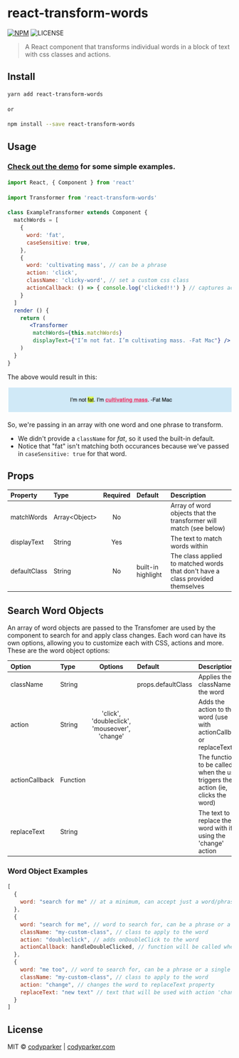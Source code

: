 # react-transform-words

[![NPM](https://img.shields.io/npm/v/react-transform-words.svg)](https://www.npmjs.com/package/react-transform-words) ![LICENSE](https://img.shields.io/github/license/mashape/apistatus.svg)


> A React component that transforms individual words in a block of text with css classes and actions.


## Install

```bash
yarn add react-transform-words

or

npm install --save react-transform-words
```

## Usage

### [Check out the demo](https://codyparker.github.io/react-transform-words/) for some simple examples. 

```jsx
import React, { Component } from 'react'

import Transformer from 'react-transform-words'

class ExampleTransformer extends Component {
  matchWords = [
    {
      word: 'fat',
      caseSensitive: true,
    },
    {
      word: 'cultivating mass', // can be a phrase
      action: 'click',
      className: 'clicky-word', // set a custom css class
      actionCallback: () => { console.log('clicked!!') } // captures action (on click)
    }
  ]
  render () {
    return (
       <Transformer
        matchWords={this.matchWords}
        displayText={"I’m not fat. I’m cultivating mass. -Fat Mac"} />
    )
  }
}
```
The above would result in this:

![Example Render](/example/public/example.png)

So, we're passing in an array with one word and one phrase to transform. 
* We didn't provide a `className` for *fat*, so it used the built-in default.
* Notice that "fat" isn't matching both occurances because we've passed in `caseSensitive: true` for that word.

## Props

| Property     | Type           | Required | Default            | Description                                                                    |
| :----------- | :------------- | :------: | :----------------- | :----------------------------------------------------------------------------- |
| matchWords   | Array\<Object> | No       |                    | Array of word objects that the transformer will match (see below)              |
| displayText  | String         | Yes      |                    | The text to match words within                                                 |
| defaultClass | String         | No       | built-in highlight | The class applied to matched words that don't have a class provided themselves |

## Search Word Objects

An array of word objects are passed to the Transfomer are used by the component to search for and apply class changes. Each word can have its own options, allowing you to customize each with CSS, actions and more. These are the word object options:

| Option         | Type     | Options                                       | Default            | Description                                                                       |
| :------------- | :------- | :-------------------------------------------: | :----------------- | :-------------------------------------------------------------------------------- |
| className      | String   |                                               | props.defaultClass | Applies the className to the word                                                 |
| action         | String   | 'click', 'doubleclick', 'mouseover', 'change' |                    | Adds the action to the word (use with actionCallback or replaceText)              |
| actionCallback | Function |                                               |                    | The function to be called when the user triggers the action (ie, clicks the word) |
| replaceText    | String   |                                               |                    | The text to replace the word with if using the 'change' action                    |


### Word Object Examples
```js
[
  {
    word: "search for me" // at a minimum, can accept just a word/phrase and the defaultClassName will be used
  },
  {
    word: "search for me", // word to search for, can be a phrase or a single word
    className: "my-custom-class", // class to apply to the word
    action: "doubleclick", // adds onDoubleClick to the word
    actionCallback: handleDoubleClicked, // function will be called when double-clicked
  },
  {
    word: "me too", // word to search for, can be a phrase or a single word
    className: "my-custom-class", // class to apply to the word
    action: "change", // changes the word to replaceText property
    replaceText: "new text" // text that will be used with action 'change'
  }
]
```

## License

MIT © [codyparker](https://github.com/codyparker) | [codyparker.com](http://codyparker.com)
